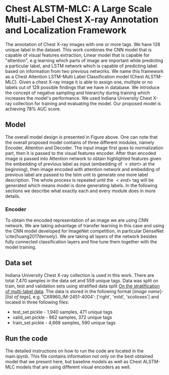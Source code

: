 # Chest ALSTM-MLC: A Large Scale Multi-Label Chest X-ray Annotation and Localization Framework

The annotation of Chest X-ray images with one or more tags. We have 128 unique label in the dataset. This work combines the CNN model that is capable of visual features extraction, Linear model that is capable for "attention", e.g learning which parts of image are important while predicting a particular label, and LSTM network which is capable of predicting label based on information from two previous networks. We name this framework as a Chest Attention LSTM-Multi Label Classification model (Chest ALSTM-MLC). Given a chest X-ray image it is able to assign one, multiple or no labels out of 128 possible findings that we have in database. We introduce the concept of negative sampling and hierarchy during training which increases the model's performance. We used Indiana University Chest X-ray collection for training and evaluating the model. Our proposed model is achieving 78\% AUC score. 

## Model
The overall model design is presented in Figure above. One can note that the overall proposed model contains of three different modules, namely Encoder, Attention and Decoder. The input image first goes to normalization part, then it is passed to the visual features encoder. After than encoded image is passed into Attention network to obtain highlighted features given the embedding of previous label as input (embedding of $<start>$ at the beginning), then image encoded with attention network and embedding of previous label are passed to the lstm unit to generate one more label description. The whole process is repeated until the $<end>$ tag will be generated which means model is done generating labels. In the following sections we describe what exactly each and every module does in more details.
  ### Encoder
  To obtain the encoded representation of an image we are using CNN network. We are taking advantage of transfer learning in this case and using the CNN model developed for ImageNet competition, in particular DenseNet \cite{huang2017densely}. We are taking all layers of the network besides fully connected classification layers and fine tune them together with the model training. 
  ### 

## Data set
Indiana University Chest X-ray collection is used in this work. There are total 7,470 samples in the data set and 559 unique tags. Data was split on train, test and validation sets using stratified data split [On the stratification of multi-label data](https://link.springer.com/chapter/10.1007/978-3-642-23808-6_10). The data is stored in the following format [*image name*]-[*list of tags*], e.g. 'CXR960_IM-2451-4004': ['right', 'mild', 'scolioses'] and located in three following files:
- test_set.pickle - 1,940 samples, 471 unique tags
- valid_set.pickle - 862 samples, 372 unique tags
- train_set.pickle - 4,668 samples, 590 unique tags

## Run the code
The detailed instructions on how to run the code are located in the main.ipynb. This file contains information not only on the best obtained model that we present here, but baseline models as well as Chest ALSTM-MLC models that are using different visual encoders as well. 
